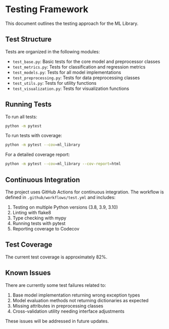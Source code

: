 # Testing Framework

This document outlines the testing approach for the ML Library.

## Test Structure

Tests are organized in the following modules:

- `test_base.py`: Basic tests for the core model and preprocessor classes
- `test_metrics.py`: Tests for classification and regression metrics
- `test_models.py`: Tests for all model implementations
- `test_preprocessing.py`: Tests for data preprocessing classes
- `test_utils.py`: Tests for utility functions
- `test_visualization.py`: Tests for visualization functions

## Running Tests

To run all tests:

```bash
python -m pytest
```

To run tests with coverage:

```bash
python -m pytest --cov=ml_library
```

For a detailed coverage report:

```bash
python -m pytest --cov=ml_library --cov-report=html
```

## Continuous Integration

The project uses GitHub Actions for continuous integration. The workflow is defined in `.github/workflows/test.yml` and includes:

1. Testing on multiple Python versions (3.8, 3.9, 3.10)
2. Linting with flake8
3. Type checking with mypy
4. Running tests with pytest
5. Reporting coverage to Codecov

## Test Coverage

The current test coverage is approximately 82%. 

## Known Issues

There are currently some test failures related to:

1. Base model implementation returning wrong exception types
2. Model evaluation methods not returning dictionaries as expected
3. Missing attributes in preprocessing classes
4. Cross-validation utility needing interface adjustments

These issues will be addressed in future updates.
